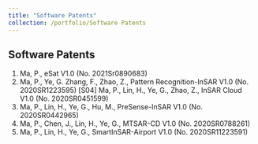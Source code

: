 ```yaml
---
title: "Software Patents"
collection: /portfolio/Software Patents
---
```

Software Patents
------
1. Ma, P., eSat V1.0 (No. 2021Sr0890683)
1. Ma, P., Ye, G. Zhang, F., Zhao, Z., Pattern Recognition-InSAR V1.0 (No. 2020SR1223595) [S04] Ma, P., Lin, H., Ye, G., Zhao, Z., InSAR Cloud V1.0 (No. 2020SR0451599)
1. Ma, P., Lin, H., Ye, G., Hu, M., PreSense-InSAR V1.0 (No. 2020SR0442965)
1. Ma, P., Chen, J., Lin, H., Ye, G., MTSAR-CD V1.0 (No. 2020SR0788261)
1. Ma, P., Lin, H., Ye, G., SmartInSAR-Airport V1.0 (No. 2020SR11223591)

